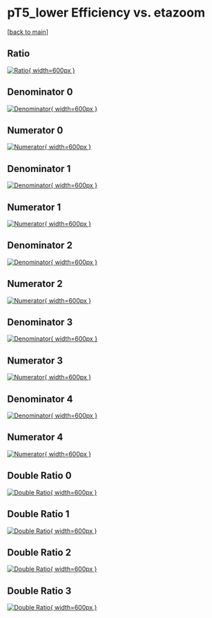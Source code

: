 # pT5_lower Efficiency vs. etazoom

[[back to main](./)]



## Ratio

[![Ratio](../mtv/var/pT5_lower_xtr_0_-1_eff_etazoom.png){ width=600px }](../mtv/var/pT5_lower_xtr_0_-1_eff_etazoom.pdf)

## Denominator 0

[![Denominator](../mtv/den/pT5_lower_xtr_0_-1_eff_etazoom_den0.png){ width=600px }](../mtv/den/pT5_lower_xtr_0_-1_eff_etazoom_den0.pdf)

## Numerator 0

[![Numerator](../mtv/num/pT5_lower_xtr_0_-1_eff_etazoom_num0.png){ width=600px }](../mtv/num/pT5_lower_xtr_0_-1_eff_etazoom_num0.pdf)

## Denominator 1

[![Denominator](../mtv/den/pT5_lower_xtr_0_-1_eff_etazoom_den1.png){ width=600px }](../mtv/den/pT5_lower_xtr_0_-1_eff_etazoom_den1.pdf)

## Numerator 1

[![Numerator](../mtv/num/pT5_lower_xtr_0_-1_eff_etazoom_num1.png){ width=600px }](../mtv/num/pT5_lower_xtr_0_-1_eff_etazoom_num1.pdf)

## Denominator 2

[![Denominator](../mtv/den/pT5_lower_xtr_0_-1_eff_etazoom_den2.png){ width=600px }](../mtv/den/pT5_lower_xtr_0_-1_eff_etazoom_den2.pdf)

## Numerator 2

[![Numerator](../mtv/num/pT5_lower_xtr_0_-1_eff_etazoom_num2.png){ width=600px }](../mtv/num/pT5_lower_xtr_0_-1_eff_etazoom_num2.pdf)

## Denominator 3

[![Denominator](../mtv/den/pT5_lower_xtr_0_-1_eff_etazoom_den3.png){ width=600px }](../mtv/den/pT5_lower_xtr_0_-1_eff_etazoom_den3.pdf)

## Numerator 3

[![Numerator](../mtv/num/pT5_lower_xtr_0_-1_eff_etazoom_num3.png){ width=600px }](../mtv/num/pT5_lower_xtr_0_-1_eff_etazoom_num3.pdf)

## Denominator 4

[![Denominator](../mtv/den/pT5_lower_xtr_0_-1_eff_etazoom_den4.png){ width=600px }](../mtv/den/pT5_lower_xtr_0_-1_eff_etazoom_den4.pdf)

## Numerator 4

[![Numerator](../mtv/num/pT5_lower_xtr_0_-1_eff_etazoom_num4.png){ width=600px }](../mtv/num/pT5_lower_xtr_0_-1_eff_etazoom_num4.pdf)

## Double Ratio 0

[![Double Ratio](../mtv/ratio/pT5_lower_xtr_0_-1_eff_etazoom_ratio0.png){ width=600px }](../mtv/ratio/pT5_lower_xtr_0_-1_eff_etazoom_ratio0.pdf)

## Double Ratio 1

[![Double Ratio](../mtv/ratio/pT5_lower_xtr_0_-1_eff_etazoom_ratio1.png){ width=600px }](../mtv/ratio/pT5_lower_xtr_0_-1_eff_etazoom_ratio1.pdf)

## Double Ratio 2

[![Double Ratio](../mtv/ratio/pT5_lower_xtr_0_-1_eff_etazoom_ratio2.png){ width=600px }](../mtv/ratio/pT5_lower_xtr_0_-1_eff_etazoom_ratio2.pdf)

## Double Ratio 3

[![Double Ratio](../mtv/ratio/pT5_lower_xtr_0_-1_eff_etazoom_ratio3.png){ width=600px }](../mtv/ratio/pT5_lower_xtr_0_-1_eff_etazoom_ratio3.pdf)

